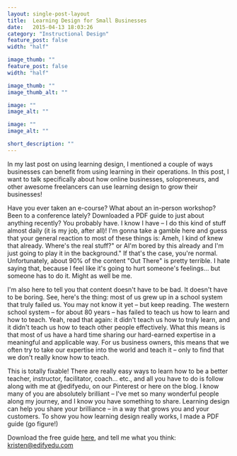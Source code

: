 ```yaml
---
layout: single-post-layout
title:  Learning Design for Small Businesses
date:   2015-04-13 18:03:26
category: "Instructional Design"
feature_post: false
width: "half"

image_thumb: ""
feature_post: false
width: "half"

image_thumb: ""
image_thumb_alt: ""

image: ""
image_alt: ""

image: ""
image_alt: ""

short_description: ""
---
```


In my last post on using learning design, I mentioned a couple of ways businesses can benefit from using learning in their operations. In this post, I want to talk specifically about how online businesses, solopreneurs, and other awesome freelancers can use learning design to grow their businesses!

Have you ever taken an e-course? What about an in-person workshop? Been to a conference lately? Downloaded a PDF guide to just about anything recently? You probably have. I know I have – I do this kind of stuff almost daily (it is my job, after all)! I'm gonna take a gamble here and guess that your general reaction to most of these things is: Ameh, I kind of knew that already. Where's the real stuff?" or AI'm bored by this already and I'm just going to play it in the background." If that's the case, you're normal. Unfortunately, about 90% of the content "Out There" is pretty terrible. I hate saying that, because I feel like it's going to hurt someone's feelings… but someone has to do it. Might as well be me.

I'm also here to tell you that content doesn't have to be bad. It doesn't have to be boring. See, here's the thing: most of us grew up in a school system that truly failed us. You may not know it yet – but keep reading. The western school system – for about 80 years – has failed to teach us how to learn and how to teach. Yeah, read that again: it didn't teach us how to truly learn, and it didn't teach us how to teach other people effectively. What this means is that most of us have a hard time sharing our hard-earned expertise in a meaningful and applicable way. For us business owners, this means that we often try to take our expertise into the world and teach it – only to find that we don't really know how to teach.

This is totally fixable! There are really easy ways to learn how to be a better teacher, instructor, facilitator, coach… etc., and all you have to do is follow along with me at @edifyedu, on our Pinterest or here on the blog. I know many of you are absolutely brilliant – I've met so many wonderful people along my journey, and I know you have something to share. Learning design can help you share your brilliance – in a way that grows you and your customers. To show you how learning design really works, I made a PDF guide (go figure!)

Download the free guide [here](http://www.edifyedu.com/wp-content/uploads/2015/04/LD_Guide_for_Solopreneurs.pdf), and tell me what you think: [kristen@edifyedu.com](mailto:kristen@edifyedu.com)
